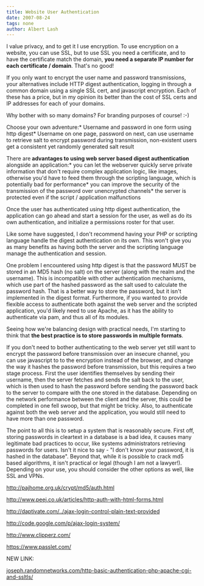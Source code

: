 ```yaml
---
title: Website User Authentication
date: 2007-08-24
tags: none
author: Albert Lash
---
```

I value privacy, and to get it I use encryption. To use encryption on a website, you can use SSL, but to use SSL you need a certificate, and to have the certificate match the domain, <strong>you need a separate IP number for each certificate / domain</strong>. That's no good!

If you only want to encrypt the user name and password transmissions, your alternatives include HTTP digest authentication, logging in through a common domain using a single SSL cert, and javascript encryption. Each of these has a price, but in my opinion its better than the cost of SSL certs and IP addresses for each of your domains.

Why bother with so many domains? For branding purposes of course! :-)

Choose your own adventure:* Username and password in one form using http digest* Username on one page, password on next, can use username to retrieve salt to encrypt password during transmission, non-existent users get a consistent yet randomly generated salt result

There are<strong> advantages to using web server based digest authentication </strong>alongside an application:* you can let the webserver quickly serve private information that don't require complex application logic, like images, otherwise you'd have to feed them through the scripting language, which is potentially bad for performance* you can improve the security of the transmission of the password over unencrypted channels* the server is protected even if the script / application malfunctions

Once the user has authenticated using http digest authentication, the application can go ahead and start a session for the user, as well as do its own authentication, and initialize a permissions roster for that user.

Like some have suggested, I don't recommend having your PHP or scripting language handle the digest authentication on its own. This won't give you as many benefits as having both the server and the scripting language manage the authentication and session.

One problem I encountered using http digest is that the password MUST be stored in an MD5 hash (no salt) on the server (along with the realm and the username). This is incompatible with other authentication mechanisms, which use part of the hashed password as the salt used to calculate the password hash. That is a better way to store the password, but it isn't implemented in the digest format. Furthermore, if you wanted to provide flexible access to authenticate both against the web server and the scripted application, you'd likely need to use Apache, as it has the ability to authenticate via pam, and thus all of its modules.

Seeing how we're balancing design with practical needs, I'm starting to think that <strong>the best practice is to store passwords in multiple formats</strong>.

If you don't need to bother authenticating to the web server yet still want to encrypt the password before transmission over an insecure channel, you can use javascript to to the encryption instead of the browser, and change the way it hashes the password before transmission, but this requires a two stage process. First the user identifies themselves by sending their username, then the server fetches and sends the salt back to the user, which is then used to hash the password before sending the password back to the server to compare with the one stored in the database. Depending on the network performance between the client and the server, this could be completed in one fell swoop, but that might be tricky. Also, to authenticate against both the web server and the application, you would still need to have more than one password.

The point to all this is to setup a system that is reasonably secure. First off, storing passwords in cleartext in a database is a bad idea, it causes many legitimate bad practices to occur, like systems administrators retrieving passwords for users. Isn't it nice to say - "I don't know your password, it is hashed in the database". Beyond that, while it is possible to crack md5 based algorithms, it isn't practical or legal (though I am not a lawyer!). Depending on your use, you should consider the other options as well, like SSL and VPNs.

<a href="http://pajhome.org.uk/crypt/md5/auth.html">http://pajhome.org.uk/crypt/md5/auth.html</a>

<a href="http://www.peej.co.uk/articles/http-auth-with-html-forms.html">http://www.peej.co.uk/articles/http-auth-with-html-forms.html</a>

<a href="http://daptivate.com/archive/2007/04/02/hacker-s-challenge-2-crack-the-ajax-login-control-plain-text-provided.aspx">

http://daptivate.com/../ajax-login-control-plain-text-provided</a>

<a href="http://code.google.com/p/ajax-login-system/">http://code.google.com/p/ajax-login-system/</a>

<a href="http://www.clipperz.com/">http://www.clipperz.com/</a>

<a href="https://www.passlet.com/">https://www.passlet.com/</a>

NEW LINK:

<a href="http://joseph.randomnetworks.com/archives/2007/09/19/http-basic-authentication-a-tale-of-atompub-wordpress-php-apache-cgi-and-ssltls/">joseph.randomnetworks.com/http-basic-authentication-php-apache-cgi-and-ssltls/</a>


